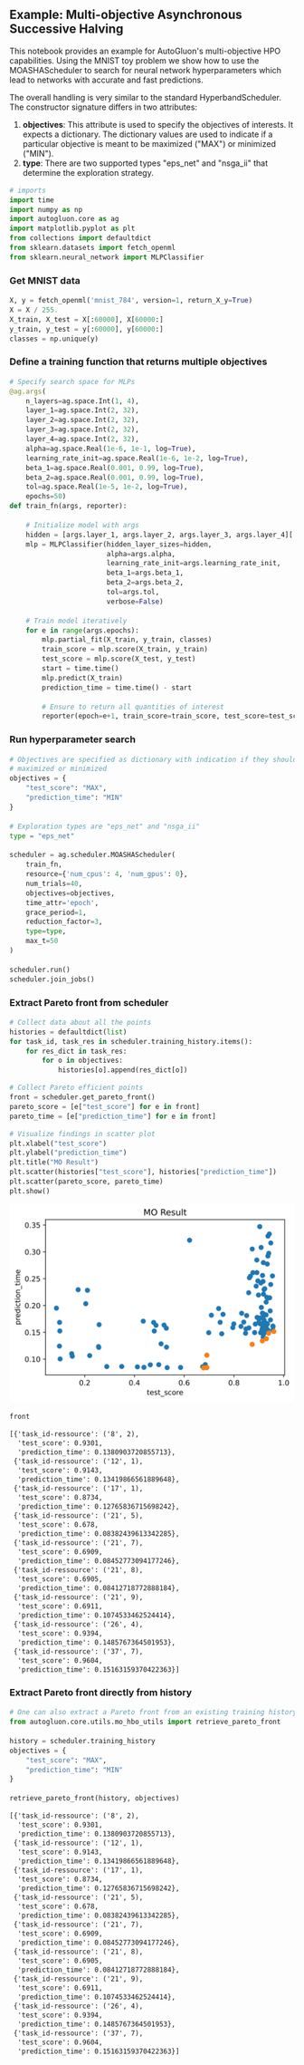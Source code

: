 ## Example: Multi-objective Asynchronous Successive Halving


This notebook provides an example for AutoGluon's multi-objective HPO capabilities. Using the MNIST toy problem we show how to use the MOASHAScheduler to search for neural network hyperparameters which lead to networks with accurate and fast predictions.

The overall handling is very similar to the standard HyperbandScheduler. The constructor signature differs in two attributes:

1. **objectives**: This attribute is used to specify the objectives of interests. It expects a dictionary. The dictionary values  are used to indicate if a particular objective is meant to be maximized ("MAX") or minimized ("MIN"). 
2. **type**: There are two supported types "eps_net" and "nsga_ii" that determine the exploration strategy.


```python
# imports
import time
import numpy as np
import autogluon.core as ag
import matplotlib.pyplot as plt
from collections import defaultdict 
from sklearn.datasets import fetch_openml
from sklearn.neural_network import MLPClassifier
```

### Get MNIST data


```python
X, y = fetch_openml('mnist_784', version=1, return_X_y=True)
X = X / 255.
X_train, X_test = X[:60000], X[60000:]
y_train, y_test = y[:60000], y[60000:]
classes = np.unique(y)
```

### Define a training function that returns multiple objectives


```python
# Specify search space for MLPs
@ag.args(
    n_layers=ag.space.Int(1, 4),
    layer_1=ag.space.Int(2, 32),
    layer_2=ag.space.Int(2, 32),
    layer_3=ag.space.Int(2, 32),
    layer_4=ag.space.Int(2, 32),
    alpha=ag.space.Real(1e-6, 1e-1, log=True),
    learning_rate_init=ag.space.Real(1e-6, 1e-2, log=True),
    beta_1=ag.space.Real(0.001, 0.99, log=True),
    beta_2=ag.space.Real(0.001, 0.99, log=True),
    tol=ag.space.Real(1e-5, 1e-2, log=True),
    epochs=50)
def train_fn(args, reporter):

    # Initialize model with args
    hidden = [args.layer_1, args.layer_2, args.layer_3, args.layer_4][:args.n_layers]
    mlp = MLPClassifier(hidden_layer_sizes=hidden,
                        alpha=args.alpha,
                        learning_rate_init=args.learning_rate_init,
                        beta_1=args.beta_1,
                        beta_2=args.beta_2,
                        tol=args.tol,
                        verbose=False)

    # Train model iteratively
    for e in range(args.epochs):
        mlp.partial_fit(X_train, y_train, classes)
        train_score = mlp.score(X_train, y_train)
        test_score = mlp.score(X_test, y_test)
        start = time.time()
        mlp.predict(X_train)
        prediction_time = time.time() - start

        # Ensure to return all quantities of interest
        reporter(epoch=e+1, train_score=train_score, test_score=test_score, prediction_time=prediction_time)
```

### Run hyperparameter search


```python
# Objectives are specified as dictionary with indication if they should be 
# maximized or minimized
objectives = {
    "test_score": "MAX",
    "prediction_time": "MIN"
}

# Exploration types are "eps_net" and "nsga_ii"
type = "eps_net"

scheduler = ag.scheduler.MOASHAScheduler(
    train_fn,
    resource={'num_cpus': 4, 'num_gpus': 0},
    num_trials=40,
    objectives=objectives,
    time_attr='epoch',
    grace_period=1,
    reduction_factor=3,
    type=type,
    max_t=50
)

scheduler.run()
scheduler.join_jobs()
```

### Extract Pareto front from scheduler


```python
# Collect data about all the points
histories = defaultdict(list)
for task_id, task_res in scheduler.training_history.items():
    for res_dict in task_res:
        for o in objectives:
            histories[o].append(res_dict[o])
```

```python
# Collect Pareto efficient points
front = scheduler.get_pareto_front()
pareto_score = [e["test_score"] for e in front]
pareto_time = [e["prediction_time"] for e in front]
```


```python
# Visualize findings in scatter plot
plt.xlabel("test_score")
plt.ylabel("prediction_time")
plt.title("MO Result")
plt.scatter(histories["test_score"], histories["prediction_time"])
plt.scatter(pareto_score, pareto_time)
plt.show()
```


    
![svg](mo_asha_files/mo_asha_12_0.svg)
    



```python
front
```




    [{'task_id-ressource': ('8', 2),
      'test_score': 0.9301,
      'prediction_time': 0.1380903720855713},
     {'task_id-ressource': ('12', 1),
      'test_score': 0.9143,
      'prediction_time': 0.13419866561889648},
     {'task_id-ressource': ('17', 1),
      'test_score': 0.8734,
      'prediction_time': 0.12765836715698242},
     {'task_id-ressource': ('21', 5),
      'test_score': 0.678,
      'prediction_time': 0.08382439613342285},
     {'task_id-ressource': ('21', 7),
      'test_score': 0.6909,
      'prediction_time': 0.08452773094177246},
     {'task_id-ressource': ('21', 8),
      'test_score': 0.6905,
      'prediction_time': 0.08412718772888184},
     {'task_id-ressource': ('21', 9),
      'test_score': 0.6911,
      'prediction_time': 0.1074533462524414},
     {'task_id-ressource': ('26', 4),
      'test_score': 0.9394,
      'prediction_time': 0.1485767364501953},
     {'task_id-ressource': ('37', 7),
      'test_score': 0.9604,
      'prediction_time': 0.15163159370422363}]



### Extract Pareto front directly from history


```python
# One can also extract a Pareto front from an existing training history
from autogluon.core.utils.mo_hbo_utils import retrieve_pareto_front

history = scheduler.training_history
objectives = {
    "test_score": "MAX",
    "prediction_time": "MIN"
}

retrieve_pareto_front(history, objectives)
```




    [{'task_id-ressource': ('8', 2),
      'test_score': 0.9301,
      'prediction_time': 0.1380903720855713},
     {'task_id-ressource': ('12', 1),
      'test_score': 0.9143,
      'prediction_time': 0.13419866561889648},
     {'task_id-ressource': ('17', 1),
      'test_score': 0.8734,
      'prediction_time': 0.12765836715698242},
     {'task_id-ressource': ('21', 5),
      'test_score': 0.678,
      'prediction_time': 0.08382439613342285},
     {'task_id-ressource': ('21', 7),
      'test_score': 0.6909,
      'prediction_time': 0.08452773094177246},
     {'task_id-ressource': ('21', 8),
      'test_score': 0.6905,
      'prediction_time': 0.08412718772888184},
     {'task_id-ressource': ('21', 9),
      'test_score': 0.6911,
      'prediction_time': 0.1074533462524414},
     {'task_id-ressource': ('26', 4),
      'test_score': 0.9394,
      'prediction_time': 0.1485767364501953},
     {'task_id-ressource': ('37', 7),
      'test_score': 0.9604,
      'prediction_time': 0.15163159370422363}]


